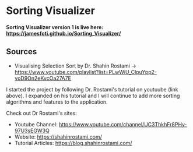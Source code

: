# Sorting Visualizer

#### Sorting Visualizer version 1 is live here: https://jamesfoti.github.io/Sorting_Visualizer/

## Sources
* Visualising Selection Sort by Dr. Shahin Rostami -> https://www.youtube.com/playlist?list=PLwWiU_ClpuYpp2-voD9On2eKvcOa27A7E 

I started the project by following Dr. Rostami's tutorial on youtuube (link above). I expanded on his tutorial and I will continue to add more sorting algorithms and features to the application.  

Check out Dr Rostami's sites:
* Youtube Channel: https://www.youtube.com/channel/UC3ThkhFr8PHy-97U3sEGW3Q
* Website: https://shahinrostami.com/
* Tutorial Articles: https://blog.shahinrostami.com/
